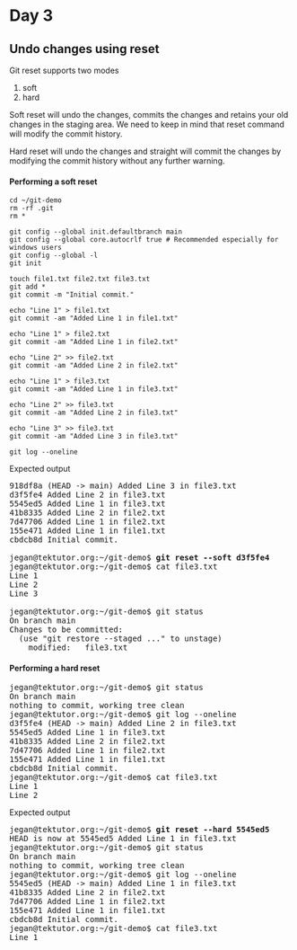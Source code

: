# Day 3

## Undo changes using reset

Git reset supports two modes
1. soft
2. hard

Soft reset will undo the changes, commits the changes and retains your old changes in the staging area.  We need to keep in mind that reset command will modify the commit history.

Hard reset will undo the changes and straight will commit the changes by modifying the commit history without any further warning.


#### Performing a soft reset
```
cd ~/git-demo
rm -rf .git
rm *

git config --global init.defaultbranch main
git config --global core.autocrlf true # Recommended especially for windows users
git config --global -l
git init

touch file1.txt file2.txt file3.txt
git add *
git commit -m "Initial commit."

echo "Line 1" > file1.txt
git commit -am "Added Line 1 in file1.txt"

echo "Line 1" > file2.txt
git commit -am "Added Line 1 in file2.txt"

echo "Line 2" >> file2.txt
git commit -am "Added Line 2 in file2.txt"

echo "Line 1" > file3.txt
git commit -am "Added Line 1 in file3.txt"

echo "Line 2" >> file3.txt
git commit -am "Added Line 2 in file3.txt"

echo "Line 3" >> file3.txt
git commit -am "Added Line 3 in file3.txt"

git log --oneline
```

Expected output
<pre>
918df8a (HEAD -> main) Added Line 3 in file3.txt
d3f5fe4 Added Line 2 in file3.txt
5545ed5 Added Line 1 in file3.txt
41b8335 Added Line 2 in file2.txt
7d47706 Added Line 1 in file2.txt
155e471 Added Line 1 in file1.txt
cbdcb8d Initial commit.

jegan@tektutor.org:~/git-demo$ <b>git reset --soft d3f5fe4</b>
jegan@tektutor.org:~/git-demo$ cat file3.txt 
Line 1
Line 2
Line 3
  
jegan@tektutor.org:~/git-demo$ git status
On branch main
Changes to be committed:
  (use "git restore --staged <file>..." to unstage)
	modified:   file3.txt
</pre>    

#### Performing a hard reset

<pre>
jegan@tektutor.org:~/git-demo$ git status
On branch main
nothing to commit, working tree clean
jegan@tektutor.org:~/git-demo$ git log --oneline
d3f5fe4 (HEAD -> main) Added Line 2 in file3.txt
5545ed5 Added Line 1 in file3.txt
41b8335 Added Line 2 in file2.txt
7d47706 Added Line 1 in file2.txt
155e471 Added Line 1 in file1.txt
cbdcb8d Initial commit.
jegan@tektutor.org:~/git-demo$ cat file3.txt 
Line 1
Line 2
</pre>

Expected output
<pre>
jegan@tektutor.org:~/git-demo$ <b>git reset --hard 5545ed5</b>
HEAD is now at 5545ed5 Added Line 1 in file3.txt
jegan@tektutor.org:~/git-demo$ git status
On branch main
nothing to commit, working tree clean
jegan@tektutor.org:~/git-demo$ git log --oneline
5545ed5 (HEAD -> main) Added Line 1 in file3.txt
41b8335 Added Line 2 in file2.txt
7d47706 Added Line 1 in file2.txt
155e471 Added Line 1 in file1.txt
cbdcb8d Initial commit.
jegan@tektutor.org:~/git-demo$ cat file3.txt 
Line 1
</pre>
